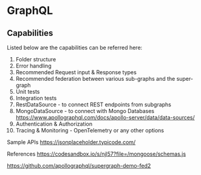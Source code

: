 # GraphQL


## Capabilities
Listed below are the capabilities can be referred here:

1. Folder structure
2. Error handling
3. Recommended Request input & Response types
4. Recommended federation between various sub-graphs and the super-graph
5. Unit tests
6. Integration tests
7. RestDataSource - to connect REST endpoints from subgraphs
8. MongoDataSource - to connect with Mongo Databases https://www.apollographql.com/docs/apollo-server/data/data-sources/
9. Authentication & Authorization
10. Tracing & Monitoring - OpenTelemetry or any other options



Sample APIs
https://jsonplaceholder.typicode.com/

References
https://codesandbox.io/s/njl57?file=/mongoose/schemas.js

https://github.com/apollographql/supergraph-demo-fed2
